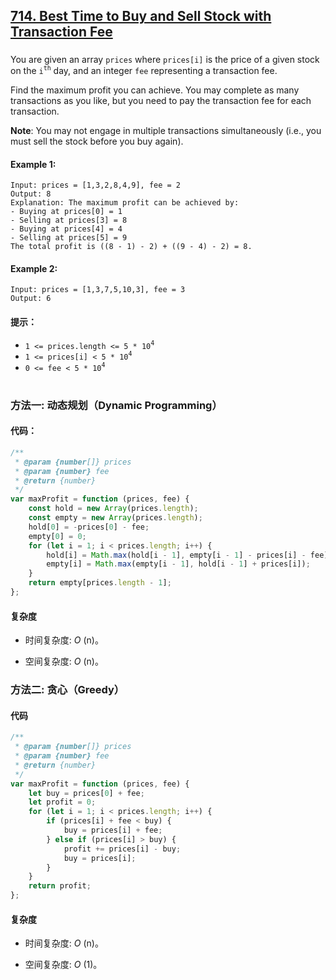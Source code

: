 ## [714. Best Time to Buy and Sell Stock with Transaction Fee](https://leetcode.com/problems/best-time-to-buy-and-sell-stock-with-transaction-fee/)

###

You are given an array `prices` where `prices[i]` is the price of a given stock on the `i`<sup>`th`</sup> day, and an integer `fee` representing a transaction fee.

Find the maximum profit you can achieve. You may complete as many transactions as you like, but you need to pay the transaction fee for each transaction.

**Note**: You may not engage in multiple transactions simultaneously (i.e., you must sell the stock before you buy again).

#### Example 1:

```
Input: prices = [1,3,2,8,4,9], fee = 2
Output: 8
Explanation: The maximum profit can be achieved by:
- Buying at prices[0] = 1
- Selling at prices[3] = 8
- Buying at prices[4] = 4
- Selling at prices[5] = 9
The total profit is ((8 - 1) - 2) + ((9 - 4) - 2) = 8.
```

#### Example 2:

```
Input: prices = [1,3,7,5,10,3], fee = 3
Output: 6
```

#### 提示：

-   `1 <= prices.length <= 5 * 10`<sup>`4`</sup>
-   `1 <= prices[i] < 5 * 10`<sup>`4`</sup>
-   `0 <= fee < 5 * 10`<sup>`4`</sup>

#

### 方法一: 动态规划（Dynamic Programming）

#### 代码：

```javascript
/**
 * @param {number[]} prices
 * @param {number} fee
 * @return {number}
 */
var maxProfit = function (prices, fee) {
    const hold = new Array(prices.length);
    const empty = new Array(prices.length);
    hold[0] = -prices[0] - fee;
    empty[0] = 0;
    for (let i = 1; i < prices.length; i++) {
        hold[i] = Math.max(hold[i - 1], empty[i - 1] - prices[i] - fee);
        empty[i] = Math.max(empty[i - 1], hold[i - 1] + prices[i]);
    }
    return empty[prices.length - 1];
};
```

#### 复杂度

-   时间复杂度: _O_ (n)。

-   空间复杂度: _O_ (n)。

### 方法二: 贪心（Greedy）

#### 代码

```javascript
/**
 * @param {number[]} prices
 * @param {number} fee
 * @return {number}
 */
var maxProfit = function (prices, fee) {
    let buy = prices[0] + fee;
    let profit = 0;
    for (let i = 1; i < prices.length; i++) {
        if (prices[i] + fee < buy) {
            buy = prices[i] + fee;
        } else if (prices[i] > buy) {
            profit += prices[i] - buy;
            buy = prices[i];
        }
    }
    return profit;
};
```

#### 复杂度

-   时间复杂度: _O_ (n)。

-   空间复杂度: _O_ (1)。
